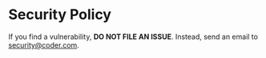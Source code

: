 # Security Policy

If you find a vulnerability, **DO NOT FILE AN ISSUE**.
Instead, send an email to security@coder.com.
